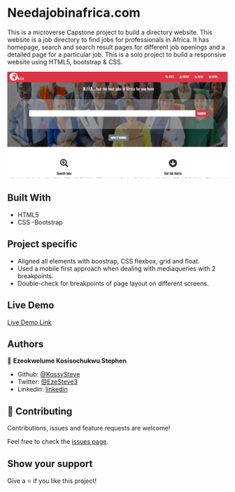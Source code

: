 # Needajobinafrica.com
This is a microverse Capstone project to build a directory website. This website is a job directory to find jobs for professionals in Africa. It has homepage, search and search result pages for different job openings and a detailed page for a particular job.
This is a solo project to build a responsive website using HTML5, bootstrap &amp; CSS.

![screenshot](./screenshot.PNG)

## Built With

- HTML5
- CSS
-Bootstrap

## Project specific

- Aligned all elements with boostrap, CSS flexbox, grid and float.
- Used a mobile first approach when dealing with mediaqueries with 2 breakpoints.
- Double-check for breakpoints of page layout on different screens.

## Live Demo

[Live Demo Link](https://raw.githack.com/KossySteve/Needajobinafrica.com/development/index.html)

## Authors

👤 **Ezeokwelume Kosisochukwu Stephen**

- Github: [@KossySteve](https://github.com/KossySteve)
- Twitter: [@EzeSteve3](https://twitter.com/EzeSteve3/)
- Linkedin: [linkedin](https://www.linkedin.com/in/steve-ez-b090ba198/)


## 🤝 Contributing

Contributions, issues and feature requests are welcome!

Feel free to check the [issues page](issues/).

## Show your support

Give a ⭐️ if you like this project!

